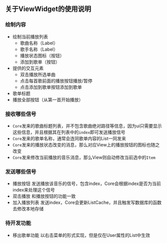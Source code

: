 ## 关于ViewWidget的使用说明


### 绘制内容
- 绘制当前播放列表
  - 歌曲名称（Label）
  - 歌手名称（Label）
  - 播放状态图标（按钮）
  - 添加到歌单（按钮）
- 提供的交互元素
  - 双击播放所选单曲
  - 点击每首歌前面的播放按钮播放/暂停
  - 点击添加到歌单按钮添加到歌单
- 歌单标题
- 播放全部按钮（从第一首开始播放）

### 接收哪些信号

- `Core`发来的歌曲标题列表，并不包含歌曲绝对路径等信息，因为ui只需要显示这些信息，并且根据其在列表中的`index`即可发送播放信号
- `Core`发来的歌单名称，通常会连同歌单内容的List一同发来
- `Core`发来的播放状态改变的消息，那么对应View上的播放按钮的图标也随之改变
- `Core`发来修改当前播放的音乐消息，那么View则自动修改当前选中的`Item`

### 发送哪些信号

- 播放按钮 发送播放该音乐的信号，包含index，Core会根据index是否为当前index来处理这个信号
- 双击播放 和播放按钮的功能一致
- 加入播放列表 发送index，Core会更新ListCache，并且触发写数据库的函数去修改本地存储

### 待开发功能

- 移出歌单功能 以右击菜单的形式实现，但是仅在User属性的List中生效